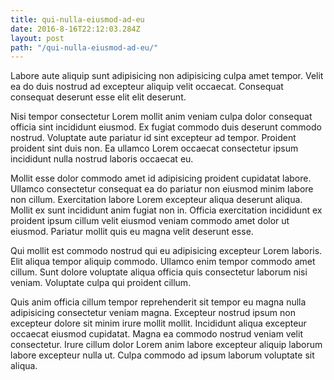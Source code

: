 ```yaml
---
title: qui-nulla-eiusmod-ad-eu
date: 2016-8-16T22:12:03.284Z
layout: post
path: "/qui-nulla-eiusmod-ad-eu/"
---
```


Labore aute aliquip sunt adipisicing non adipisicing culpa amet tempor. Velit ea do duis nostrud ad excepteur aliquip velit occaecat. Consequat consequat deserunt esse elit elit deserunt.

Nisi tempor consectetur Lorem mollit anim veniam culpa dolor consequat officia sint incididunt eiusmod. Ex fugiat commodo duis deserunt commodo nostrud. Voluptate aute pariatur id sint excepteur ad tempor. Proident proident sint duis non. Ea ullamco Lorem occaecat consectetur ipsum incididunt nulla nostrud laboris occaecat eu.

Mollit esse dolor commodo amet id adipisicing proident cupidatat labore. Ullamco consectetur consequat ea do pariatur non eiusmod minim labore non cillum. Exercitation labore Lorem excepteur aliqua deserunt aliqua. Mollit ex sunt incididunt anim fugiat non in. Officia exercitation incididunt ex proident ipsum cillum velit eiusmod veniam commodo amet dolor ut eiusmod. Pariatur mollit quis eu magna velit deserunt esse.

Qui mollit est commodo nostrud qui eu adipisicing excepteur Lorem laboris. Elit aliqua tempor aliquip commodo. Ullamco enim tempor commodo amet cillum. Sunt dolore voluptate aliqua officia quis consectetur laborum nisi veniam. Voluptate culpa qui proident cillum.

Quis anim officia cillum tempor reprehenderit sit tempor eu magna nulla adipisicing consectetur veniam magna. Excepteur nostrud ipsum non excepteur dolore sit minim irure mollit mollit. Incididunt aliqua excepteur occaecat eiusmod cupidatat. Magna ea commodo nostrud veniam velit consectetur. Irure cillum dolor Lorem anim labore excepteur aliquip laborum labore excepteur nulla ut. Culpa commodo ad ipsum laborum voluptate sit aliqua.
